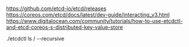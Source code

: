 https://github.com/etcd-io/etcd/releases
https://coreos.com/etcd/docs/latest/dev-guide/interacting_v3.html
https://www.digitalocean.com/community/tutorials/how-to-use-etcdctl-and-etcd-coreos-s-distributed-key-value-store

./etcdctl ls / --recursive
